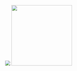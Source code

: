 
<!--## 😄 Github Status-->
<div class="half">
  <a href="https://github.com/martinageradams"><img src="https://github-readme-stats.vercel.app/api?username=upane&show_icons=true&theme=tokyonight"></img></a>
  <a href="https://github.com/martinageradams"><img src="https://github-readme-stats.vercel.app/api/top-langs/?username=upane&count_private=true&hide=scss,css,shell&title_color=1abc9c&icon_color=1abc9c&text_color=798795&bg_color=1a1b27" height="195"></img></a>
</div>


<!--
**upane/upane** is a ✨ _special_ ✨ repository because its `README.md` (this file) appears on your GitHub profile.

Here are some ideas to get you started:

- 🔭 I’m currently working on ...
- 🌱 I’m currently learning ...
- 👯 I’m looking to collaborate on ...
- 🤔 I’m looking for help with ...
- 💬 Ask me about ...
- 📫 How to reach me: ...
- 😄 Pronouns: ...
- ⚡ Fun fact: ...
-->
